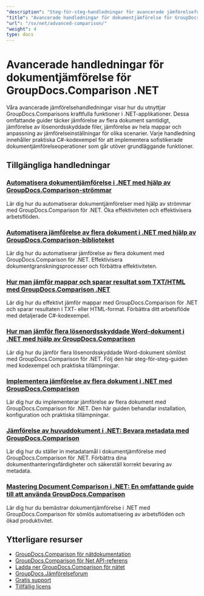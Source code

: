```yaml
---
"description": "Steg-för-steg-handledningar för avancerade jämförelsefunktioner, inklusive jämförelse av flera dokument, jämförelseinställningar och skyddade dokument."
"title": "Avancerade handledningar för dokumentjämförelse för GroupDocs.Comparison .NET"
"url": "/sv/net/advanced-comparison/"
"weight": 4
type: docs
---
```

# Avancerade handledningar för dokumentjämförelse för GroupDocs.Comparison .NET

Våra avancerade jämförelsehandledningar visar hur du utnyttjar GroupDocs.Comparisons kraftfulla funktioner i .NET-applikationer. Dessa omfattande guider täcker jämförelse av flera dokument samtidigt, jämförelse av lösenordsskyddade filer, jämförelse av hela mappar och anpassning av jämförelseinställningar för olika scenarier. Varje handledning innehåller praktiska C#-kodexempel för att implementera sofistikerade dokumentjämförelseoperationer som går utöver grundläggande funktioner.

## Tillgängliga handledningar

### [Automatisera dokumentjämförelse i .NET med hjälp av GroupDocs.Comparison-strömmar](./net-document-comparison-groupdocs-streams/)
Lär dig hur du automatiserar dokumentjämförelser med hjälp av strömmar med GroupDocs.Comparison för .NET. Öka effektiviteten och effektivisera arbetsflöden.

### [Automatisera jämförelse av flera dokument i .NET med hjälp av GroupDocs.Comparison-biblioteket](./groupdocs-comparison-net-multi-doc-automation/)
Lär dig hur du automatiserar jämförelse av flera dokument med GroupDocs.Comparison för .NET. Effektivisera dokumentgranskningsprocesser och förbättra effektiviteten.

### [Hur man jämför mappar och sparar resultat som TXT/HTML med GroupDocs.Comparison .NET](./groupdocs-comparison-net-folder-comparison-tutorial/)
Lär dig hur du effektivt jämför mappar med GroupDocs.Comparison för .NET och sparar resultaten i TXT- eller HTML-format. Förbättra ditt arbetsflöde med detaljerade C#-kodexempel.

### [Hur man jämför flera lösenordsskyddade Word-dokument i .NET med hjälp av GroupDocs.Comparison](./compare-password-protected-docs-groupdocs-dotnet/)
Lär dig hur du jämför flera lösenordsskyddade Word-dokument sömlöst med GroupDocs.Comparison för .NET. Följ den här steg-för-steg-guiden med kodexempel och praktiska tillämpningar.

### [Implementera jämförelse av flera dokument i .NET med GroupDocs.Comparison](./implement-multi-doc-comparison-groupdocs-net/)
Lär dig hur du implementerar jämförelse av flera dokument med GroupDocs.Comparison för .NET. Den här guiden behandlar installation, konfiguration och praktiska tillämpningar.

### [Jämförelse av huvuddokument i .NET: Bevara metadata med GroupDocs.Comparison](./groupdocs-comparison-net-metadata-target/)
Lär dig hur du ställer in metadatamål i dokumentjämförelse med GroupDocs.Comparison för .NET. Förbättra dina dokumenthanteringsfärdigheter och säkerställ korrekt bevaring av metadata.

### [Mastering Document Comparison i .NET: En omfattande guide till att använda GroupDocs.Comparison](./mastering-document-comparison-groupdocs-dotnet/)
Lär dig hur du bemästrar dokumentjämförelse i .NET med GroupDocs.Comparison för sömlös automatisering av arbetsflöden och ökad produktivitet.

## Ytterligare resurser

- [GroupDocs.Comparison för nätdokumentation](https://docs.groupdocs.com/comparison/net/)
- [GroupDocs.Comparison för Net API-referens](https://reference.groupdocs.com/comparison/net/)
- [Ladda ner GroupDocs.Comparison för nätet](https://releases.groupdocs.com/comparison/net/)
- [GroupDocs.Jämförelseforum](https://forum.groupdocs.com/c/comparison)
- [Gratis support](https://forum.groupdocs.com/)
- [Tillfällig licens](https://purchase.groupdocs.com/temporary-license/)